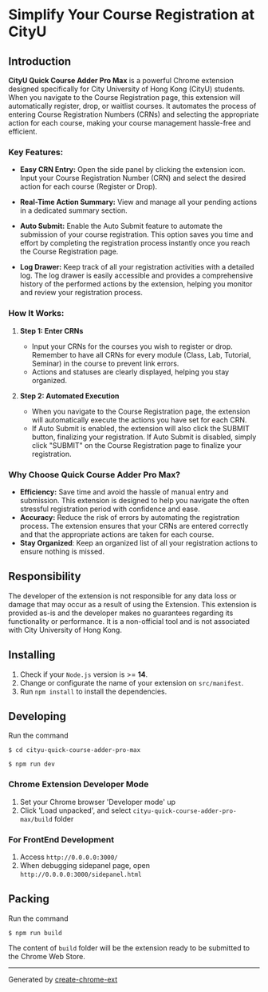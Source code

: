 # Simplify Your Course Registration at CityU

## Introduction

**CityU Quick Course Adder Pro Max** is a powerful Chrome extension designed specifically for City University of Hong Kong (CityU) students. When you navigate to the Course Registration page, this extension will automatically register, drop, or waitlist courses. It automates the process of entering Course Registration Numbers (CRNs) and selecting the appropriate action for each course, making your course management hassle-free and efficient.

### Key Features:

- **Easy CRN Entry:** Open the side panel by clicking the extension icon. Input your Course Registration Number (CRN) and select the desired action for each course (Register or Drop).

- **Real-Time Action Summary:** View and manage all your pending actions in a dedicated summary section.

- **Auto Submit:** Enable the Auto Submit feature to automate the submission of your course registration. This option saves you time and effort by completing the registration process instantly once you reach the Course Registration page.

- **Log Drawer:** Keep track of all your registration activities with a detailed log. The log drawer is easily accessible and provides a comprehensive history of the performed actions by the extension, helping you monitor and review your registration process.

### How It Works:

1. **Step 1: Enter CRNs**

   - Input your CRNs for the courses you wish to register or drop. Remember to have all CRNs for every module (Class, Lab, Tutorial, Seminar) in the course to prevent link errors.
   - Actions and statuses are clearly displayed, helping you stay organized.

2. **Step 2: Automated Execution**

   - When you navigate to the Course Registration page, the extension will automatically execute the actions you have set for each CRN.
   - If Auto Submit is enabled, the extension will also click the SUBMIT button, finalizing your registration. If Auto Submit is disabled, simply click "SUBMIT" on the Course Registration page to finalize your registration.

### Why Choose Quick Course Adder Pro Max?

- **Efficiency:** Save time and avoid the hassle of manual entry and submission. This extension is designed to help you navigate the often stressful registration period with confidence and ease.
- **Accuracy:** Reduce the risk of errors by automating the registration process. The extension ensures that your CRNs are entered correctly and that the appropriate actions are taken for each course.
- **Stay Organized**: Keep an organized list of all your registration actions to ensure nothing is missed.

## Responsibility

The developer of the extension is not responsible for any data loss or damage that may occur as a result of using the Extension. This extension is provided as-is and the developer makes no guarantees regarding its functionality or performance. It is a non-official tool and is not associated with City University of Hong Kong.

## Installing

1. Check if your `Node.js` version is >= **14**.
2. Change or configurate the name of your extension on `src/manifest`.
3. Run `npm install` to install the dependencies.

## Developing

Run the command

```shell
$ cd cityu-quick-course-adder-pro-max

$ npm run dev
```

### Chrome Extension Developer Mode

1. Set your Chrome browser 'Developer mode' up
2. Click 'Load unpacked', and select `cityu-quick-course-adder-pro-max/build` folder

### For FrontEnd Development

1. Access `http://0.0.0.0:3000/`
2. When debugging sidepanel page, open `http://0.0.0.0:3000/sidepanel.html`

## Packing

Run the command

```shell
$ npm run build
```

The content of `build` folder will be the extension ready to be submitted to the Chrome Web Store.

---

Generated by [create-chrome-ext](https://github.com/guocaoyi/create-chrome-ext)
